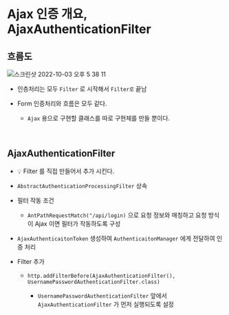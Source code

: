 # Ajax 인증 개요, AjaxAuthenticationFilter

## 흐름도

![스크린샷 2022-10-03 오후 5 38 11](https://user-images.githubusercontent.com/74750901/193544440-3f3b6735-148d-4250-a772-b9c30cecd194.png)

- 인층처리는 모두 `Filter` 로 시작해서 `Filter로` 끝남

- Form 인증처리와 흐름은 모두 같다. 

    - `Ajax` 용으로 구현할 클래스를 따로 구현체를 만들 뿐이다. 

<br>

## AjaxAuthenticationFilter

- 💡 Filter 를 직접 만들어서 추가 시킨다. 

- `AbstractAuthenticationProcessingFilter` 상속

- 필터 작동 조건

    - `AntPathRequestMatch("/api/login)` 으로 요청 정보와 매칭하고 요청 방식이 Ajax 이면 필터가 작동하도록 구성

- `AjaxAuthenticaitonToken` 생성하여 `AuthenticaitonManager` 에게 전달하여 인증 처리

- Filter 추가

    - `http.addFilterBefore(AjaxAuthenticationFilter(), UsernamePasswordAuthenticationFilter.class)`

        - `UsernamePasswordAuthenticationFilter` 앞에서 `AjaxAuthenticationFilter` 가 먼저 실행되도록 설정



